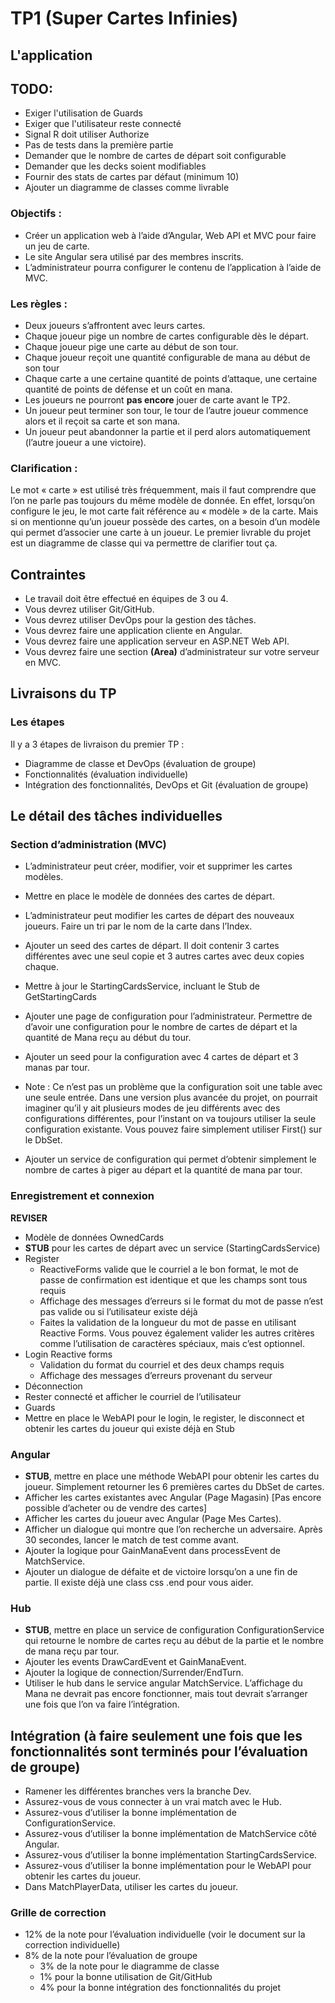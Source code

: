 # TP1 (Super Cartes Infinies)

## L'application

## TODO:
- Exiger l'utilisation de Guards
- Exiger que l'utilisateur reste connecté
- Signal R doit utiliser Authorize
- Pas de tests dans la première partie
- Demander que le nombre de cartes de départ soit configurable
- Demander que les decks soient modifiables
- Fournir des stats de cartes par défaut (minimum 10)
- Ajouter un diagramme de classes comme livrable

### Objectifs : 
- Créer un application web à l’aide d’Angular, Web API et MVC pour faire un jeu de carte.
- Le site Angular sera utilisé par des membres inscrits. 
- L’administrateur pourra configurer le contenu de l’application à l’aide de MVC.

### Les règles :
- Deux joueurs s’affrontent avec leurs cartes.
- Chaque joueur pige un nombre de cartes configurable dès le départ.
- Chaque joueur pige une carte au début de son tour.
- Chaque joueur reçoit une quantité configurable de mana au début de son tour
- Chaque carte a une certaine quantité de points d’attaque, une certaine quantité de points de défense et un coût en mana.
- Les joueurs ne pourront **pas encore** jouer de carte avant le TP2.
- Un joueur peut terminer son tour, le tour de l’autre joueur commence alors et il reçoit sa carte et son mana.
- Un joueur peut abandonner la partie et il perd alors automatiquement (l’autre joueur a une victoire).

### Clarification :
Le mot « carte » est utilisé très fréquemment, mais il faut comprendre que l’on ne parle pas toujours du même modèle de donnée. En effet, lorsqu’on configure le jeu, le mot carte fait référence au « modèle » de la carte. Mais si on mentionne qu’un joueur possède des cartes, on a besoin d’un modèle qui permet d’associer une carte à un joueur. Le premier livrable du projet est un diagramme de classe qui va permettre de clarifier tout ça.

## Contraintes
- Le travail doit être effectué en équipes de 3 ou 4.
- Vous devrez utiliser Git/GitHub.
- Vous devrez utiliser DevOps pour la gestion des tâches.
- Vous devrez faire une application cliente en Angular.
- Vous devrez faire une application serveur en ASP.NET Web API.
- Vous devrez faire une section **(Area)** d’administrateur sur votre serveur en MVC.

## Livraisons du TP
### Les étapes
Il y a 3 étapes de livraison du premier TP :
- Diagramme de classe et DevOps (évaluation de groupe)
- Fonctionnalités (évaluation individuelle)
- Intégration des fonctionnalités, DevOps et Git (évaluation de groupe)


## Le détail des tâches individuelles
### Section d’administration (MVC)
- L’administrateur peut créer, modifier, voir et supprimer les cartes modèles.
- Mettre en place le modèle de données des cartes de départ.
- L’administrateur peut modifier les cartes de départ des nouveaux joueurs. Faire un tri par le nom de la carte dans l’Index.
- Ajouter un seed des cartes de départ. Il doit contenir 3 cartes différentes avec une seul copie et 3 autres cartes avec deux copies chaque.
- Mettre à jour le StartingCardsService, incluant le Stub de GetStartingCards

- Ajouter une page de configuration pour l’administrateur. Permettre de d’avoir une configuration pour le nombre de cartes de départ et la quantité de Mana reçu au début du tour.
- Ajouter un seed pour la configuration avec 4 cartes de départ et 3 manas par tour.
- Note : Ce n’est pas un problème que la configuration soit une table avec une seule entrée. Dans une version plus avancée du projet, on pourrait imaginer qu’il y ait plusieurs modes de jeu différents avec des configurations différentes, pour l’instant on va toujours utiliser la seule configuration existante. Vous pouvez faire simplement utiliser First() sur le DbSet.
- Ajouter un service de configuration qui permet d’obtenir simplement le nombre de cartes à piger au départ et la quantité de mana par tour.

### Enregistrement et connexion
**REVISER**
- Modèle de données OwnedCards
- **STUB** pour les cartes de départ avec un service (StartingCardsService)
- Register
    - ReactiveForms valide que le courriel a le bon format, le mot de passe de confirmation est identique et que les champs sont tous requis
    - Affichage des messages d’erreurs si le format du mot de passe n’est pas valide ou si l’utilisateur existe déjà
    - Faites la validation de la longueur du mot de passe en utilisant Reactive Forms. Vous pouvez également valider les autres critères comme l’utilisation de caractères spéciaux, mais c’est optionnel.
- Login Reactive forms
    - Validation du format du courriel et des deux champs requis
    - Affichage des messages d’erreurs provenant du serveur
- Déconnection
- Rester connecté et afficher le courriel de l’utilisateur
- Guards
- Mettre en place le WebAPI pour le login, le register, le disconnect et obtenir les cartes du joueur qui existe déjà en Stub

### Angular
- **STUB**, mettre en place une méthode WebAPI pour obtenir les cartes du joueur. Simplement retourner les 6 premières cartes du DbSet de cartes.
- Afficher les cartes existantes avec Angular (Page Magasin) [Pas encore possible d’acheter ou de vendre des cartes]
- Afficher les cartes du joueur avec Angular (Page Mes Cartes).
- Afficher un dialogue qui montre que l’on recherche un adversaire. Après 30 secondes, lancer le match de test comme avant.
- Ajouter la logique pour GainManaEvent dans processEvent de MatchService.
- Ajouter un dialogue de défaite et de victoire lorsqu’on a une fin de partie. Il existe déjà une class css .end pour vous aider.

### Hub
- **STUB**, mettre en place un service de configuration ConfigurationService qui retourne le nombre de cartes reçu au début de la partie et le nombre de mana reçu par tour.
- Ajouter les events DrawCardEvent et GainManaEvent.
- Ajouter la logique de connection/Surrender/EndTurn.
- Utiliser le hub dans le service angular MatchService. L’affichage du Mana ne devrait pas encore fonctionner, mais tout devrait s’arranger une fois que l’on va faire l’intégration.

## Intégration (à faire seulement une fois que les fonctionnalités sont terminés pour l’évaluation de groupe)
- Ramener les différentes branches vers la branche Dev.
- Assurez-vous de vous connecter à un vrai match avec le Hub.
- Assurez-vous d’utiliser la bonne implémentation de ConfigurationService.
- Assurez-vous d’utiliser la bonne implémentation de MatchService côté Angular.
- Assurez-vous d’utiliser la bonne implémentation StartingCardsService.
- Assurez-vous d’utiliser la bonne implémentation pour le WebAPI pour obtenir les cartes du joueur.
- Dans MatchPlayerData, utiliser les cartes du joueur.


### Grille de correction
- 12% de la note pour l’évaluation individuelle (voir le document sur la correction individuelle)
- 8% de la note pour l’évaluation de groupe
    -	3% de la note pour le diagramme de classe
    -	1% pour la bonne utilisation de Git/GitHub
    -	4% pour la bonne intégration des fonctionnalités du projet
